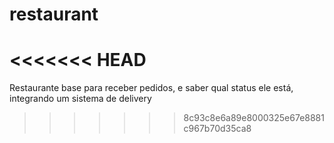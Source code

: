 # restaurant
<<<<<<< HEAD
=======
Restaurante base para receber pedidos, e saber qual status ele está, integrando um sistema de delivery
>>>>>>> 8c93c8e6a89e8000325e67e8881c967b70d35ca8
